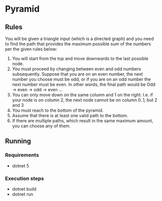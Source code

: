 # Pyramid

## Rules
You will be given a triangle input (which is a directed graph) and you need to find the path that provides the maximum possible sum of the numbers per the given rules below:
1. You will start from the top and move downwards to the last possible node.
1. You must proceed by changing between even and odd numbers subsequently. Suppose that you are on an even number, the next number you choose must be odd,
   or if you are on an odd number the next number must be even. In other words, the final path would be Odd -> even -> odd -> even …
1. You can only move down on the same column and 1 on the right. I.e. if your node is on column 2, the next node cannot be on column 0..1, but 2 and 3 
1. You must reach to the bottom of the pyramid.
1. Assume that there is at least one valid path to the bottom.
1. If there are multiple paths, which result in the same maximum amount, you can choose any of them.


## Running

### Requirements
- dotnet 5

### Execution steps
- dotnet build
- dotnet run